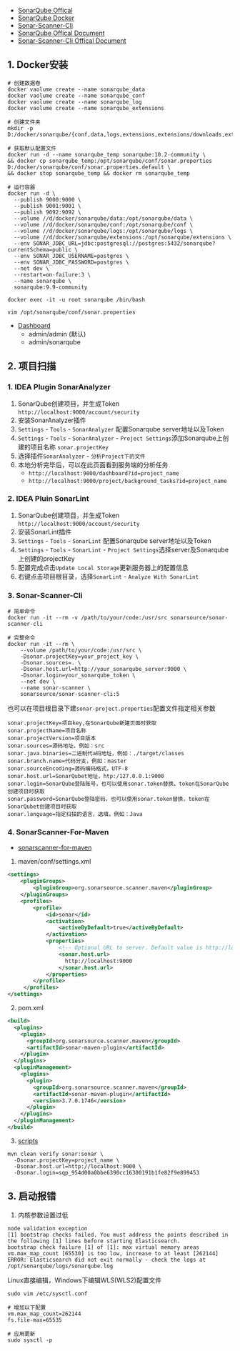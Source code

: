 - [SonarQube Offical](https://www.sonarsource.com/products/sonarqube/)
- [SonarQube Docker](https://hub.docker.com/_/sonarqube)
- [Sonar-Scanner-Cli](https://hub.docker.com/r/sonarsource/sonar-scanner-cli)
- [SonarQube Offical Document](https://docs.sonarsource.com/sonarqube/latest/requirements/prerequisites-and-overview/)
- [Sonar-Scanner-Cli Offical Document](https://docs.sonarsource.com/sonarqube/latest/analyzing-source-code/scanners/sonarscanner/)

## 1. Docker安装
```shell
# 创建数据卷
docker vaolume create --name sonarqube_data
docker vaolume create --name sonarqube_conf
docker vaolume create --name sonarqube_log
docker vaolume create --name sonarqube_extensions

# 创建文件夹
mkdir -p D:/docker/sonarqube/{conf,data,logs,extensions,extensions/downloads,extensions/plugins}

# 获取默认配置文件
docker run -d --name sonarqube_temp sonarqube:10.2-community \
&& docker cp sonarqube_temp:/opt/sonarqube/conf/sonar.properties D:/docker/sonarqube/conf/sonar.properties.default \
&& docker stop sonarqube_temp && docker rm sonarqube_temp

# 运行容器
docker run -d \
  --publish 9000:9000 \
  --publish 9001:9001 \
  --publish 9092:9092 \
  --volume //d/docker/sonarqube/data:/opt/sonarqube/data \
  --volume //d/docker/sonarqube/conf:/opt/sonarqube/conf \
  --volume //d/docker/sonarqube/logs:/opt/sonarqube/logs \
  --volume //d/docker/sonarqube/extensions:/opt/sonarqube/extensions \
  --env SONAR_JDBC_URL=jdbc:postgresql://postgres:5432/sonarqube?currentSchema=public \
  --env SONAR_JDBC_USERNAME=postgres \
  --env SONAR_JDBC_PASSWORD=postgres \
  --net dev \
  --restart=on-failure:3 \
  --name sonarqube \
  sonarqube:9.9-community

docker exec -it -u root sonarqube /bin/bash

vim /opt/sonarqube/conf/sonar.properties
```

- [Dashboard](http://localhost:9000)
  - admin/admin (默认)
  - admin/sonarqube

## 2. 项目扫描
### 1. IDEA Plugin SonarAnalyzer
1. SonarQube创建项目，并生成Token `http://localhost:9000/account/security`
2. 安装SonarAnalyzer插件
3. `Settings` - `Tools` - `SonarAnalyzer` 配置Sonarqube server地址以及Token
4. `Settings` - `Tools` - `SonarAnalyzer` - `Project Settings`添加Sonarqube上创建的项目名称 `sonar.projectKey` 
5. 选择插件`SonarAnalyzer` - `分析Project下的文件`
6. 本地分析完毕后，可以在此页面看到服务端的分析任务 
   - `http://localhost:9000/dashboard?id=project_name` 
   - `http://localhost:9000/project/background_tasks?id=project_name`

### 2. IDEA Pluin SonarLint
1. SonarQube创建项目，并生成Token `http://localhost:9000/account/security`
2. 安装SonarLint插件
3. `Settings` - `Tools` - `SonarLint` 配置Sonarqube server地址以及Token
4. `Settings` - `Tools` - `SonarLint` - `Project Settings`选择server及Sonarqube上创建的projectKey
5. 配置完成点击`Update Local Storage`更新服务器上的配置信息
6. 右键点击项目根目录，选择`SonarLint` - `Analyze With SonarLint`

### 3. Sonar-Scanner-Cli
```shell
# 简单命令
docker run -it --rm -v /path/to/your/code:/usr/src sonarsource/sonar-scanner-cli

# 完整命令
docker run -it --rm \
    --volume /path/to/your/code:/usr/src \
    -Dsonar.projectKey=your_project_key \
    -Dsonar.sources=. \
    -Dsonar.host.url=http://your_sonarqube_server:9000 \
    -Dsonar.login=your_sonarqube_token \
    --net dev \
    --name sonar-scanner \
    sonarsource/sonar-scanner-cli:5
```

也可以在项目根目录下建`sonar-project.properties`配置文件指定相关参数
```properties
sonar.projectKey=项目key,在SonarQube新建页面时获取 
sonar.projectName=项目名称 
sonar.projectVersion=项目版本 
sonar.sources=源码地址，例如：src 
sonar.java.binaries=二进制代a码地址，例如：./target/classes 
sonar.branch.name=代码分支，例如：master 
sonar.sourceEncoding=源码编码格式，UTF-8 
sonar.host.url=SonarQubet地址，htp:/127.0.0.1:9000 
sonar.login=SonarQube登陆账号，也可以使用sonar.token替换，token在SonarQube创建项目时获取 
sonar.password=SonarQube登陆密码，也可以使用sonar.token替换，token在SonarQubet创建项目时获取 
sonar.language=指定扫描的语言，选填，例如：Java
```

### 4. SonarScanner-For-Maven
- [sonarscanner-for-maven](https://docs.sonarsource.com/sonarqube/9.9/analyzing-source-code/scanners/sonarscanner-for-maven/)

1. maven/conf/settings.xml
```xml
<settings>
    <pluginGroups>
        <pluginGroup>org.sonarsource.scanner.maven</pluginGroup>
    </pluginGroups>
    <profiles>
        <profile>
            <id>sonar</id>
            <activation>
                <activeByDefault>true</activeByDefault>
            </activation>
            <properties>
                <!-- Optional URL to server. Default value is http://localhost:9000 -->
                <sonar.host.url>
                  http://localhost:9000
                </sonar.host.url>
            </properties>
        </profile>
     </profiles>
</settings>
```

2. pom.xml
```xml
<build>
  <plugins>
    <plugin>
      <groupId>org.sonarsource.scanner.maven</groupId>
      <artifactId>sonar-maven-plugin</artifactId>
    </plugin>
  </plugins>
  <pluginManagement>
    <plugins>
      <plugin>
        <groupId>org.sonarsource.scanner.maven</groupId>
        <artifactId>sonar-maven-plugin</artifactId>
        <version>3.7.0.1746</version>
      </plugin>
    </plugins>
  </pluginManagement>
</build>
```

3. [scripts](http://localhost:9000/dashboard?id=project_name&selectedTutorial=local)
```shell
mvn clean verify sonar:sonar \
  -Dsonar.projectKey=project_name \
  -Dsonar.host.url=http://localhost:9000 \
  -Dsonar.login=sqp_954d00a0bbe6390cc16300191b1fe82f9e899453
```

## 3. 启动报错
1. 内核参数设置过低
```shell
node validation exception
[1] bootstrap checks failed. You must address the points described in the following [1] lines before starting Elasticsearch.
bootstrap check failure [1] of [1]: max virtual memory areas vm.max_map_count [65530] is too low, increase to at least [262144]
ERROR: Elasticsearch did not exit normally - check the logs at /opt/sonarqube/logs/sonarqube.log
```

Linux直接编辑，Windows下编辑WLS(WLS2)配置文件
```shell
sudo vim /etc/sysctl.conf

# 增加以下配置
vm.max_map_count=262144
fs.file-max=65535

# 应用更新
sudo sysctl -p
```
